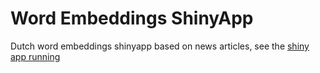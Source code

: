 # Word Embeddings ShinyApp
Dutch word embeddings shinyapp based on news articles, see the [shiny app running](http://145.131.21.163:3838/sample-apps/wordembeddings/)
